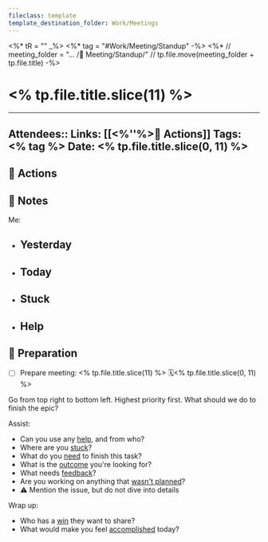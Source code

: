 ```yaml
---
fileclass: template
template_destination_folder: Work/Meetings
---
```

<%* tR = "" _%>
<%* 
	tag = "#Work/Meeting/Standup"
-%>
<%*
	// meeting_folder = "... /👥 Meeting/Standup/"
	// tp.file.move(meeting_folder + tp.file.title)
-%>
# <% tp.file.title.slice(11) %>

---
Attendees::
Links: [[<%''%>🏃 Actions]]
Tags: <% tag %>
Date: <% tp.file.title.slice(0, 11) %>
---

## 🏃 Actions



## 📝 Notes

Me:
- Yesterday
	- 
- Today
	- 
- Stuck
	- 
- Help
	- 

## 🧐 Preparation

- [ ] Prepare meeting: <% tp.file.title.slice(11) %> 🗓<% tp.file.title.slice(0, 11) %>

Go from top right to bottom left. Highest priority first. What should we do to finish the epic?

Assist:
- Can you use any <u>help</u>, and from who?
- Where are you <u>stuck</u>?
- What do you <u>need</u> to finish this task?
- What is the <u>outcome</u> you're looking for?
- What needs <u>feedback</u>?
- Are you working on anything that <u>wasn't planned</u>?
- ⚠️ Mention the issue, but do not dive into details

Wrap up:
- Who has a <u>win</u> they want to share?
- What would make you feel <u>accomplished</u> today?